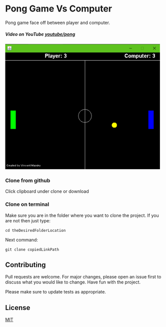 # Pong Game Vs Computer

Pong game face off between player and computer.

##### Video on YouTube [youtube/pong](https://youtu.be/pmFOGbBPBe8)

<img src="image/pongImg.PNG" height = 400>

### Clone from github

Click clipboard under clone or download

### Clone on terminal
Make sure you are in the folder where you want to clone the project. If you are not then just type:


```terminal
cd theDesiredFolderLocation
```
Next command: 
```terminal
git clone copiedLinkPath
```

## Contributing
Pull requests are welcome. For major changes, please open an issue first to discuss what you would like to change. Have fun with the project.

Please make sure to update tests as appropriate.

## License
[MIT](https://choosealicense.com/licenses/mit/)
